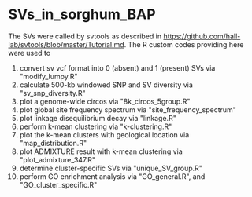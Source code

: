 # SVs_in_sorghum_BAP

The SVs were called by svtools as described in https://github.com/hall-lab/svtools/blob/master/Tutorial.md. The R custom codes providing here were used to 

1. convert sv vcf format into 0 (absent) and 1 (present) SVs via "modify_lumpy.R" 
2. calculate 500-kb windowed SNP and SV diversity via "sv_snp_diversity.R"
3. plot a genome-wide circos via "8k_circos_5group.R"
4. plot global site frequency spectrum via "site_frequency_spectrum"
5. plot linkage disequilibrium decay via "linkage.R"
6. perform k-mean clustering via "k-clustering.R"
7. plot the k-mean clusters with geological location via "map_distribution.R"
8. plot ADMIXTURE result with k-mean clustering via "plot_admixture_347.R"
9. determine cluster-specific SVs via "unique_SV_group.R"
10. perform GO enrichment analysis via "GO_general.R", and "GO_cluster_specific.R"

